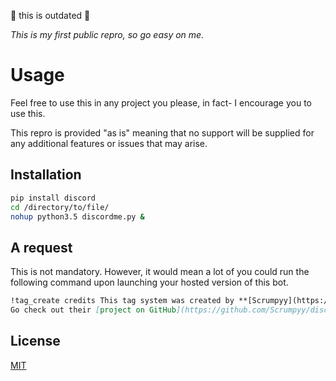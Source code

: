 👏 this is outdated 👏

*This is my first public repro, so go easy on me.*
# Usage

Feel free to use this in any project you please, in fact- I encourage you to use this.

This repro is provided "as is" meaning that no support will be supplied for any additional features or issues that may arise.

## Installation

```bash
pip install discord
cd /directory/to/file/
nohup python3.5 discordme.py &
```

## A request
This is not mandatory. However, it would mean a lot of you could run the following command upon launching your hosted version of this bot.
```md
!tag_create credits This tag system was created by **[Scrumpyy](https://github.com/Scrumpyy/)**!
Go check out their [project on GitHub](https://github.com/Scrumpyy/discordme-support/).
```

## License
[MIT](https://choosealicense.com/licenses/mit/)
